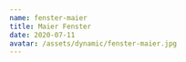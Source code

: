 ```yaml
---
name: fenster-maier
title: Maier Fenster
date: 2020-07-11
avatar: /assets/dynamic/fenster-maier.jpg
---
```

